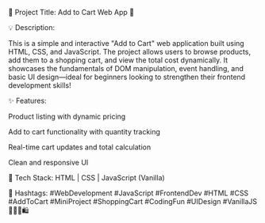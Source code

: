 🚀 Project Title: Add to Cart Web App 🛒

💡 Description:

This is a simple and interactive "Add to Cart" web application built using HTML, CSS, and JavaScript. The project allows users to browse products, add them to a shopping cart, and view the total cost dynamically. It showcases the fundamentals of DOM manipulation, event handling, and basic UI design—ideal for beginners looking to strengthen their frontend development skills!

✨ Features:

Product listing with dynamic pricing

Add to cart functionality with quantity tracking

Real-time cart updates and total calculation

Clean and responsive UI

🔧 Tech Stack:
HTML | CSS | JavaScript (Vanilla)

🔖 Hashtags:
#WebDevelopment #JavaScript #FrontendDev #HTML #CSS #AddToCart #MiniProject #ShoppingCart #CodingFun #UIDesign #VanillaJS 🧑‍💻💼🛍️